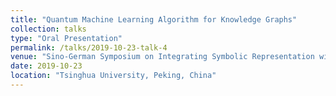 ```yaml
---
title: "Quantum Machine Learning Algorithm for Knowledge Graphs"
collection: talks
type: "Oral Presentation"
permalink: /talks/2019-10-23-talk-4
venue: "Sino-German Symposium on Integrating Symbolic Representation with Numeric Representation for Commonsense Reasoning"
date: 2019-10-23
location: "Tsinghua University, Peking, China"
---
```

